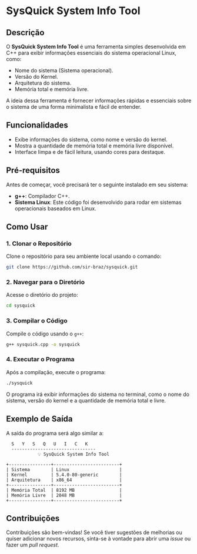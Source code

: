 # SysQuick System Info Tool

## Descrição

O **SysQuick System Info Tool** é uma ferramenta simples desenvolvida em C++ para exibir informações essenciais do sistema operacional Linux, como:

- Nome do sistema (Sistema operacional).
- Versão do Kernel.
- Arquitetura do sistema.
- Memória total e memória livre.

A ideia dessa ferramenta é fornecer informações rápidas e essenciais sobre o sistema de uma forma minimalista e fácil de entender.

## Funcionalidades

- Exibe informações do sistema, como nome e versão do kernel.
- Mostra a quantidade de memória total e memória livre disponível.
- Interface limpa e de fácil leitura, usando cores para destaque.

## Pré-requisitos

Antes de começar, você precisará ter o seguinte instalado em seu sistema:

- **g++**: Compilador C++.
- **Sistema Linux**: Este código foi desenvolvido para rodar em sistemas operacionais baseados em Linux.

## Como Usar

### 1. Clonar o Repositório

Clone o repositório para seu ambiente local usando o comando:

```bash
git clone https://github.com/sir-braz/sysquick.git
```

### 2. Navegar para o Diretório

Acesse o diretório do projeto:

```bash
cd sysquick
```

### 3. Compilar o Código

Compile o código usando o `g++`:

```bash
g++ sysquick.cpp -o sysquick
```

### 4. Executar o Programa

Após a compilação, execute o programa:

```bash
./sysquick
```

O programa irá exibir informações do sistema no terminal, como o nome do sistema, versão do kernel e a quantidade de memória total e livre.

## Exemplo de Saída

A saída do programa será algo similar a:

```
  S   Y   S   Q   U   I   C   K  
  --------------------------------
            💡 SysQuick System Info Tool

+----------------+-------------------------+
| Sistema        | Linux                   |
| Kernel         | 5.4.0-80-generic        |
| Arquitetura    | x86_64                  |
+----------------+-------------------------+
| Memória Total  | 8192 MB                 |
| Memória Livre  | 2048 MB                 |
+----------------+-------------------------+
```

## Contribuições

Contribuições são bem-vindas! Se você tiver sugestões de melhorias ou quiser adicionar novos recursos, sinta-se à vontade para abrir uma *issue* ou fazer um *pull request*.

